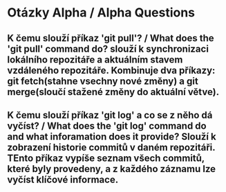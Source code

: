 # Otázky Alpha / Alpha Questions

## K čemu slouží příkaz 'git pull'? / What does the 'git pull' command do? slouží k synchronizaci lokálního repozitáře a aktuálním stavem vzdáleného repozitáře. Kombinuje dva příkazy: git fetch(stahne vsechny nové změny) a git merge(sloučí stažené změny do aktuální větve).

## K čemu slouží příkaz 'git log' a co se z něho dá vyčíst? / What does the 'git log' command do and what inforamation does it provide? Slouží k zobrazení historie commitů v daném repozitáři. TEnto příkaz vypíše seznam všech commitů, které byly provedeny, a z každého záznamu lze vyčíst klíčové informace.
 
